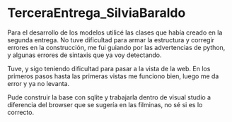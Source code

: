 # TerceraEntrega_SilviaBaraldo

Para el desarrollo de los modelos utilicé las clases que había creado en la segunda entrega. 
No tuve dificultad para armar la estructura y corregir errores en la construcción, me fui guiando por las advertencias de python, y algunas errores de sintaxis que ya voy detectando. 

Tuve, y sigo teniendo dificultad para pasar a la vista de la web. En los primeros pasos hasta las primeras vistas me funciono bien, luego me da error y ya no levanta.

Pude construir la base con sqlite y trabajarla dentro de visual studio a diferencia del browser que se sugería en las filminas, no sé si es lo correcto.




